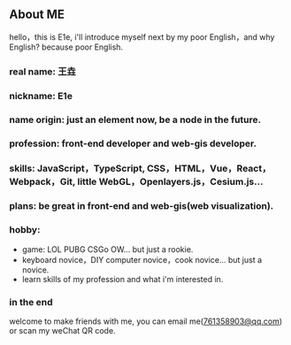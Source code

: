 ## About ME

hello，this is E1e, i'll introduce myself next by my poor English，and why English? because poor English.

### real name: 王垚


### nickname: E1e

### name origin: just an element now, be a node in the future.

### profession: front-end developer and web-gis developer.

### skills: JavaScript，TypeScript, CSS，HTML，Vue，React，Webpack，Git, little WebGL，Openlayers.js，Cesium.js...

### plans: be great in front-end and web-gis(web visualization).

### hobby:

- game: LOL PUBG CSGo OW... but just a rookie.
- keyboard novice，DIY computer novice，cook novice... but just a novice.
- learn skills of my profession and what i'm interested in.

### in the end

welcome to make friends with me, you can email me(761358903@qq.com) or scan my weChat QR code.
